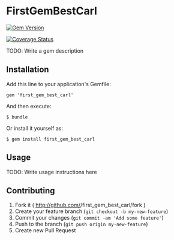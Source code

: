 # FirstGemBestCarl

[![Gem Version](https://badge.fury.io/rb/first_gem_best_carl.png)](http://badge.fury.io/rb/first_gem_best_carl)

[![Coverage Status](https://coveralls.io/repos/prurph/first_gem_best_carl/badge.png)](https://coveralls.io/r/prurph/first_gem_best_carl)

TODO: Write a gem description

## Installation

Add this line to your application's Gemfile:

    gem 'first_gem_best_carl'

And then execute:

    $ bundle

Or install it yourself as:

    $ gem install first_gem_best_carl

## Usage

TODO: Write usage instructions here

## Contributing

1. Fork it ( http://github.com/<my-github-username>/first_gem_best_carl/fork )
2. Create your feature branch (`git checkout -b my-new-feature`)
3. Commit your changes (`git commit -am 'Add some feature'`)
4. Push to the branch (`git push origin my-new-feature`)
5. Create new Pull Request

